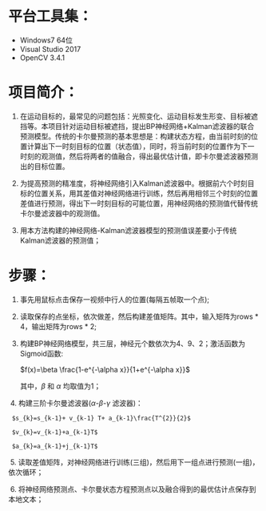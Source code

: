 # 平台工具集：
- Windows7 64位
- Visual Studio 2017
- OpenCV 3.4.1

# 项目简介：
1. 在运动目标的，最常见的问题包括：光照变化、运动目标发生形变、目标被遮挡等。本项目针对运动目标被遮挡，提出BP神经网络+Kalman滤波器的联合预测模型。传统的卡尔曼预测的基本思想是：构建状态方程，由当前时刻的位置计算出下一时刻目标的位置（状态值），同时，将当前时刻的位置作为下一时刻的观测值，然后将两者的值融合，得出最优估计值，即卡尔曼滤波器预测出的目标位置。

2. 为提高预测的精准度，将神经网络引入Kalman滤波器中。根据前六个时刻目标的位置关系，用其差值对神经网络进行训练，然后再用相邻三个时刻的位置差值进行预测，得出下一时刻目标的可能位置，用神经网络的预测值代替传统卡尔曼滤波器中的观测值。
    
3. 用本方法构建的神经网络-Kalman滤波器模型的预测值误差要小于传统Kalman滤波器的预测值；

# 步骤：

  1. 事先用鼠标点击保存一视频中行人的位置(每隔五帧取一个点); 
	
  2. 读取保存的点坐标，依次做差，然后构建差值矩阵。其中，输入矩阵为rows * 4，输出矩阵为rows * 2;
	
  3. 构建BP神经网络模型，共三层，神经元个数依次为4、9、2；激活函数为Sigmoid函数:
	
     $f(x)=\beta \frac{1-e^{-\alpha x}}{1+e^{-\alpha x}}$
				 
     其中，$\beta$ 和 $\alpha$ 均取值为1；
	
  4. 构建三阶卡尔曼滤波器($\alpha$-$\beta$-$\gamma$ 滤波器)：
  
     $s_{k}=s_{k-1}+ v_{k-1} T+ a_{k-1}\frac{T^{2}}{2}$
            
     $v_{k}=v_{k-1}+a_{k-1}T$
            
     $a_{k}=a_{k-1}+j_{k-1}T$

  5. 读取差值矩阵，对神经网络进行训练(三组)，然后用下一组点进行预测(一组)，依次循环；
  
  6. 将神经网络预测点、卡尔曼状态方程预测点以及融合得到的最优估计点保存到本地文本；

